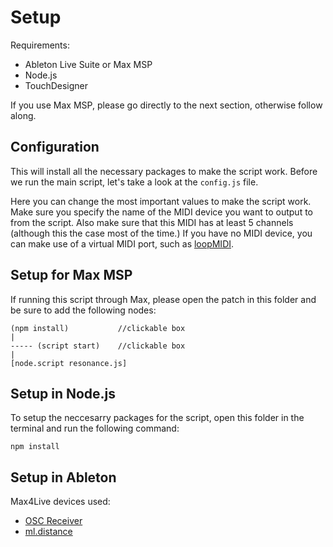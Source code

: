 # Setup

Requirements:

- Ableton Live Suite or Max MSP
- Node.js
- TouchDesigner

If you use Max MSP, please go directly to the next section, otherwise follow along.

## Configuration

This will install all the necessary packages to make the script work. Before we run the main script, let's take a look at the `config.js` file.

Here you can change the most important values to make the script work. Make sure you specify the name of the MIDI device you want to output to from the script. Also make sure that this MIDI has at least 5 channels (although this the case most of the time.) If you have no MIDI device, you can make use of a virtual MIDI port, such as [loopMIDI](https://www.tobias-erichsen.de/software/loopmidi.html).

## Setup for Max MSP

If running this script through Max, please open the patch in this folder and be sure to add the following nodes:

```max-msp
(npm install)           //clickable box
|
----- (script start)    //clickable box
|
[node.script resonance.js]
```

## Setup in Node.js

To setup the neccesarry packages for the script, open this folder in the terminal and run the following command:

```
npm install
```

## Setup in Ableton

Max4Live devices used:

- [OSC Receiver](https://maxforlive.com/library/device/7752/osc-receiver-osc-in)
- [ml.distance](https://maxforlive.com/library/device/7822/ml-distance-doppler)